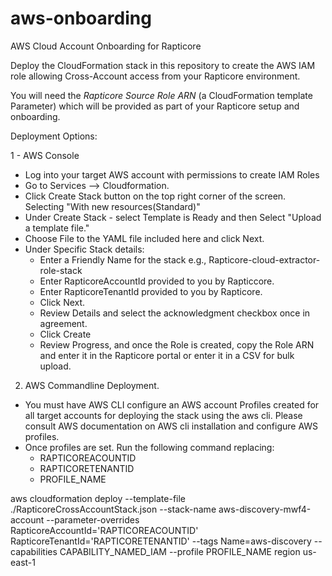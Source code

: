 # aws-onboarding
AWS Cloud Account Onboarding for Rapticore


Deploy the CloudFormation stack in this repository to create the AWS IAM role allowing Cross-Account access from your Rapticore environment.

You will need the _Rapticore Source Role ARN_ (a CloudFormation template Parameter) which will be provided as part of your Rapticore setup and onboarding. 

Deployment Options:

1 - AWS Console
- Log into your target AWS account with permissions to create IAM Roles
- Go to Services --> Cloudformation.
- Click Create Stack button on the top right corner of the screen. Selecting "With new resources(Standard)" 
- Under Create Stack - select Template is Ready and then Select "Upload a template file." 
- Choose File to the YAML file included here and click Next.
- Under Specific Stack details:
    - Enter a Friendly Name for the stack e.g., Rapticore-cloud-extractor-role-stack
    - Enter RapticoreAccountId provided to you by Rapticcore.
    - Enter RapticoreTenantId provided to you by Rapticore.
    - Click Next. 
    - Review Details and select the acknowledgment checkbox once in agreement. 
    - Click Create
    - Review Progress, and once the Role is created, copy the Role ARN and enter it in the Rapticore portal or enter it in a CSV for bulk upload.
    
2. AWS Commandline Deployment. 
- You must have AWS CLI configure an AWS account Profiles created for all target accounts for deploying the stack using the aws cli. Please consult AWS documentation on AWS cli installation and configure AWS profiles. 
- Once profiles are set. Run the following command replacing:
  - RAPTICOREACOUNTID
  - RAPTICORETENANTID
  - PROFILE_NAME

aws cloudformation deploy --template-file ./RapticoreCrossAccountStack.json --stack-name aws-discovery-mwf4-account --parameter-overrides RapticoreAccountId='RAPTICOREACOUNTID' RapticoreTenantId='RAPTICORETENANTID' --tags Name=aws-discovery --capabilities CAPABILITY_NAMED_IAM --profile PROFILE_NAME region us-east-1
